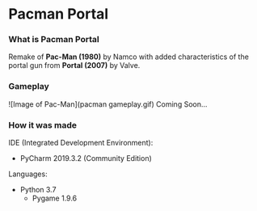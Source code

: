 # Pacman Portal
### What is Pacman Portal
Remake of **Pac-Man (1980)** by Namco with added characteristics of the portal gun from **Portal (2007)** by Valve.
### Gameplay
![Image of Pac-Man](pacman gameplay.gif)
Coming Soon...
### How it was made
IDE (Integrated Development Environment):
- PyCharm 2019.3.2 (Community Edition)

Languages:
- Python 3.7
  - Pygame 1.9.6
